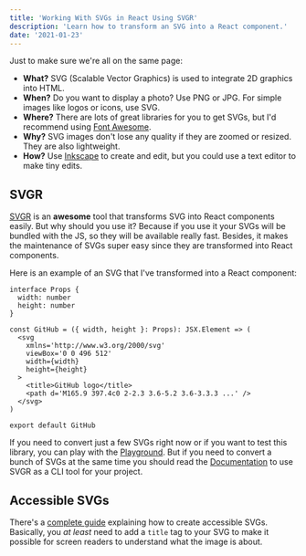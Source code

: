 ```yaml
---
title: 'Working With SVGs in React Using SVGR'
description: 'Learn how to transform an SVG into a React component.'
date: '2021-01-23'
---
```


Just to make sure we're all on the same page:

- **What?** SVG (Scalable Vector Graphics) is used to integrate 2D graphics into HTML.
- **When?** Do you want to display a photo? Use PNG or JPG. For simple images like logos or icons, use SVG.
- **Where?** There are lots of great libraries for you to get SVGs, but I'd recommend using [Font Awesome](https://fontawesome.com/).
- **Why?** SVG images don't lose any quality if they are zoomed or resized. They are also lightweight.
- **How?** Use [Inkscape](https://inkscape.org/) to create and edit, but you could use a text editor to make tiny edits.

## SVGR

[SVGR](https://react-svgr.com/) is an **awesome** tool that transforms SVG into React components easily. But why should you use it? Because if you use it your SVGs will be bundled with the JS, so they will be available really fast. Besides, it makes the maintenance of SVGs super easy since they are transformed into React components.

Here is an example of an SVG that I've transformed into a React component:

```tsx[class="line-numbers"]
interface Props {
  width: number
  height: number
}

const GitHub = ({ width, height }: Props): JSX.Element => (
  <svg
    xmlns='http://www.w3.org/2000/svg'
    viewBox='0 0 496 512'
    width={width}
    height={height}
  >
    <title>GitHub logo</title>
    <path d='M165.9 397.4c0 2-2.3 3.6-5.2 3.6-3.3.3 ...' />
  </svg>
)

export default GitHub
```

If you need to convert just a few SVGs right now or if you want to test this library, you can play with the [Playground](https://react-svgr.com/playground/). But if you need to convert a bunch of SVGs at the same time you should read the [Documentation](https://react-svgr.com/docs/getting-started/) to use SVGR as a CLI tool for your project.

## Accessible SVGs

There's a [complete guide](https://css-tricks.com/accessible-svgs/) explaining how to create accessible SVGs. Basically, you _at least_ need to add a `title` tag to your SVG to make it possible for screen readers to understand what the image is about.
